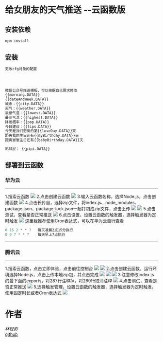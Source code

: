 # 给女朋友的天气推送 --云函数版

安装依赖
-------

```js
npm install
```

## 安装

```tex
更改cfg对象的配置




微信公众号推送模板，可以根据自己需求修改
{{morning.DATA}} 
{{dateAndWeek.DATA}} 
城市：{{city.DATA}} 
天气：{{weather.DATA}} 
最低气温：{{lowest.DATA}} 
最高气温：{{highest.DATA}} 
降雨概率：{{pop.DATA}} 
今日建议：{{tips.DATA}} 
今天是我们恋爱的第{{loveDay.DATA}}天 
距离我的生日还有{{myBirthday.DATA}}天 
距离崽崽生日还有{{babyBirthday.DATA}}天 

彩虹屁： {{pipi.DATA}}
```

## 部署到云函数

### 华为云

---------
1.搜索云函数
![](img/img.png)
2.点击创建云函数
![](img/img_1.png)
3.输入云函数名称，选择Node.js，点击创建函数
![](img/img_2.png)
4.点击长传自，选择zip文件，将index.js、node_modules、package.json、package-lock.json一起打包成zip文件，点击上传
![](img/img_3.png)
![](img/img_4.png)
5.点击测试，查看是否正常推送
![](img/img_5.png)
6.点击设置，设置云函数的触发器，选择触发器为定时触发
![](img/img_6.png)
这里我推荐使用Cron表达式，可以在华为云自行查看

```js
0 15 2 * * ?   每天凌晨2点15分执行
0 0 7 * * ?    每天早上7点执行
```

---------

### 腾讯云

---------
1.搜索云函数，点击立即体验，点击前往控制台
![](img/img_7.png)
![](img/img_8.png)
2.点击创建云函数，运行环境选择Node.js，点击上传本地zip包，并点击完成
![](img/img_9.png)
![](img/img_10.png)
![](img/img_11.png)
3.注意修改index.js的最下面的exports，将287行注释掉，将289行取消注释
![](img/img_12.png)
4.点击测试，查看是否正常推送
![](img/img_13.png)
5.选择触发管理，设置云函数的触发器，选择触发器为定时触发，使用固定时长或者Cron表达式
![](img/img_14.png)

# 作者

<i>林轻影</i><br>
<a href="https://github.com/linqingying123/tianqituisong">github</a>

